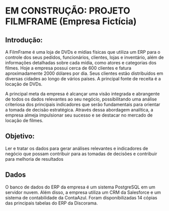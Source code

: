 # EM CONSTRUÇÃO: PROJETO  FILMFRAME (Empresa Fictícia)

## Introdução:
A  FilmFrame é uma loja de DVDs e mídias físicas que utiliza um ERP para o controle dos seus pedidos, funcionários, clientes, lojas e inventário, além de informações detalhadas sobre cada mídia, como atores e categorias dos filmes. Hoje a empresa possui cerca de 600 clientes e fatura aproximadamente 2000 dólares por dia. Seus clientes estão distribuídos em diversas cidades ao longo de vários países. A principal fonte de receita é a locação de DVDs.

A principal meta da empresa é alcançar uma visão integrada e abrangente de todos os dados relevantes ao seu negócio, possibilitando uma análise criteriosa dos principais indicadores que serão fundamentais para orientar a tomada de decisão estratégica. Através dessa abordagem analítica, a empresa almeja impulsionar seu sucesso e se destacar no mercado de locação de filmes.

## Objetivo: 
Ler e tratar os dados para gerar análises relevantes e indicadores de negócio que possam contribuir para as tomadas de decisões e contribuir para melhoria de resultados

## Dados
O banco de dados do ERP da empresa é um sistema PostgreSQL em um servidor nuvem. Além disso, a empresa utiliza um CRM da Salesforce e um sistema de contabilidade da ContaAzul. Foram disponibilizadas 14 cópias das principais tabelas do ERP da Discorama.
